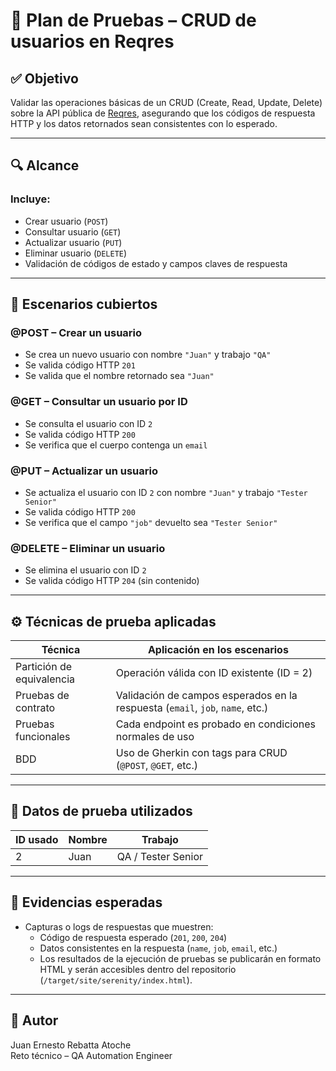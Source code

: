 # 🧪 Plan de Pruebas – CRUD de usuarios en Reqres

## ✅ Objetivo

Validar las operaciones básicas de un CRUD (Create, Read, Update, Delete) sobre la API pública de [Reqres](https://reqres.in), asegurando que los códigos de respuesta HTTP y los datos retornados sean consistentes con lo esperado.

---

## 🔍 Alcance

### Incluye:
- Crear usuario (`POST`)
- Consultar usuario (`GET`)
- Actualizar usuario (`PUT`)
- Eliminar usuario (`DELETE`)
- Validación de códigos de estado y campos claves de respuesta


---

## 📌 Escenarios cubiertos

### @POST – Crear un usuario
- Se crea un nuevo usuario con nombre `"Juan"` y trabajo `"QA"`
- Se valida código HTTP `201`
- Se valida que el nombre retornado sea `"Juan"`

### @GET – Consultar un usuario por ID
- Se consulta el usuario con ID `2`
- Se valida código HTTP `200`
- Se verifica que el cuerpo contenga un `email`

### @PUT – Actualizar un usuario
- Se actualiza el usuario con ID `2` con nombre `"Juan"` y trabajo `"Tester Senior"`
- Se valida código HTTP `200`
- Se verifica que el campo `"job"` devuelto sea `"Tester Senior"`

### @DELETE – Eliminar un usuario
- Se elimina el usuario con ID `2`
- Se valida código HTTP `204` (sin contenido)

---

## ⚙️ Técnicas de prueba aplicadas

| Técnica                  | Aplicación en los escenarios                                                |
|--------------------------|------------------------------------------------------------------------------|
| Partición de equivalencia | Operación válida con ID existente (ID = 2)                                  |
| Pruebas de contrato       | Validación de campos esperados en la respuesta (`email`, `job`, `name`, etc.) |
| Pruebas funcionales       | Cada endpoint es probado en condiciones normales de uso                     |
| BDD                       | Uso de Gherkin con tags para CRUD (`@POST`, `@GET`, etc.)                   |

---

## 🧪 Datos de prueba utilizados

| ID usado | Nombre | Trabajo        |
|----------|--------|----------------|
| 2        | Juan   | QA / Tester Senior |

---

## 📎 Evidencias esperadas

- Capturas o logs de respuestas que muestren:
    - Código de respuesta esperado (`201`, `200`, `204`)
    - Datos consistentes en la respuesta (`name`, `job`, `email`, etc.)
    - Los resultados de la ejecución de pruebas se publicarán en formato HTML y serán accesibles dentro del repositorio (`/target/site/serenity/index.html`).


---

## 👤 Autor

Juan Ernesto Rebatta Atoche  
Reto técnico – QA Automation Engineer

